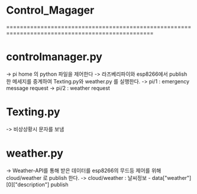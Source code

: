 # Control_Magager
=================================================================================================
# controlmanager.py  
-> pi home 의 python 파일을 제어한다
-> 라즈베리파이와 esp8266에서 publish 한 메세지를 중계하여 Texting.py와 weather.py 를 실행한다.
-> pi/1 : emergency message request
-> pi/2 : weather request
                  
# Texting.py      
-> 비상상황시 문자를 보냄

# weather.py      
-> Weather-API를 통해 받은 데이터를 esp8266의 무드등 제어를 위해 cloud/weather 로 publish 한다.
-> cloud/weather  : 날씨정보 - data["weather"][0]["description"]    publish
